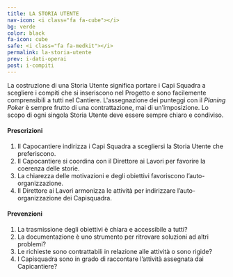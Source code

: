 ```yaml
---
title: LA STORIA UTENTE
nav-icon: <i class="fa fa-cube"></i>
bg: verde
color: black
fa-icon: cube
safe: <i class="fa fa-medkit"></i>
permalink: la-storia-utente
prev: i-dati-operai
post: i-compiti
---
```



La costruzione di una Storia Utente significa portare i Capi Squadra a scegliere i compiti che si inseriscono nel Progetto e sono facilemente comprensibili a tutti nel Cantiere. L'assegnazione dei punteggi con il *Planing Poker* è sempre frutto di una contrattazione, mai di un'imposizione. Lo scopo di ogni singola Storia Utente deve essere sempre chiaro e condiviso.

#### <i class="fa fa-exclamation-circle"></i> Prescrizioni

1. Il Capocantiere indirizza i Capi Squadra a scegliersi la Storia Utente che preferiscono.
2. Il Capocantiere si coordina con il Direttore ai Lavori per favorire la coerenza delle storie.
3. La chiarezza delle motivazioni e degli obiettivi favoriscono l’auto-organizzazione.
4. Il Direttore ai Lavori armonizza le attività per indirizzare l’auto-organizzazione dei Capisquadra.

#### <i class="fa fa-question-circle"></i> Prevenzioni

1. La trasmissione degli obiettivi è chiara e accessibile a tutti?
2. La documentazione è uno strumento per ritrovare soluzioni ad altri problemi?
3. Le richieste sono contrattabili in relazione alle attività o sono rigide?
4. I Capisquadra sono in grado di raccontare l’attività assegnata dai Capicantiere? 
